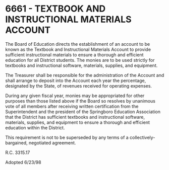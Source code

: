 6661 - TEXTBOOK AND INSTRUCTIONAL MATERIALS ACCOUNT
===================================================

The Board of Education directs the establishment of an account to be
known as the Textbook and Instructional Materials Account to provide
sufficient instructional materials to ensure a thorough and efficient
education for all District students. The monies are to be used strictly
for textbooks and instructional software, materials, supplies, and
equipment.

The Treasurer shall be responsible for the administration of the Account
and shall arrange to deposit into the Account each year the percentage,
designated by the State, of revenues received for operating expenses.

During any given fiscal year, monies may be appropriated for other
purposes than those listed above if the Board so resolves by unanimous
vote of all members after receiving written certification from the
Superintendent and the president of the Springboro Education Association
that the District has sufficient textbooks and instructional software,
materials, supplies, and equipment to ensure a thorough and efficient
education within the District.

This requirement is not to be superseded by any terms of a
collectively-bargained, negotiated agreement.

R.C. 3315.17

Adopted 6/23/98
